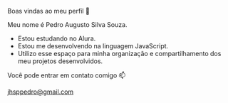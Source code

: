 Boas vindas ao meu perfil 💙

Meu nome é Pedro Augusto Silva Souza.
* Estou estudando no Alura.
* Estou me desenvolvendo na linguagem JavaScript.
* Utilizo esse espaço para minha organização e compartilhamento dos meu projetos desenvolvidos.

Você pode entrar em contato comigo 📫

jhsppedro@gmail.com
